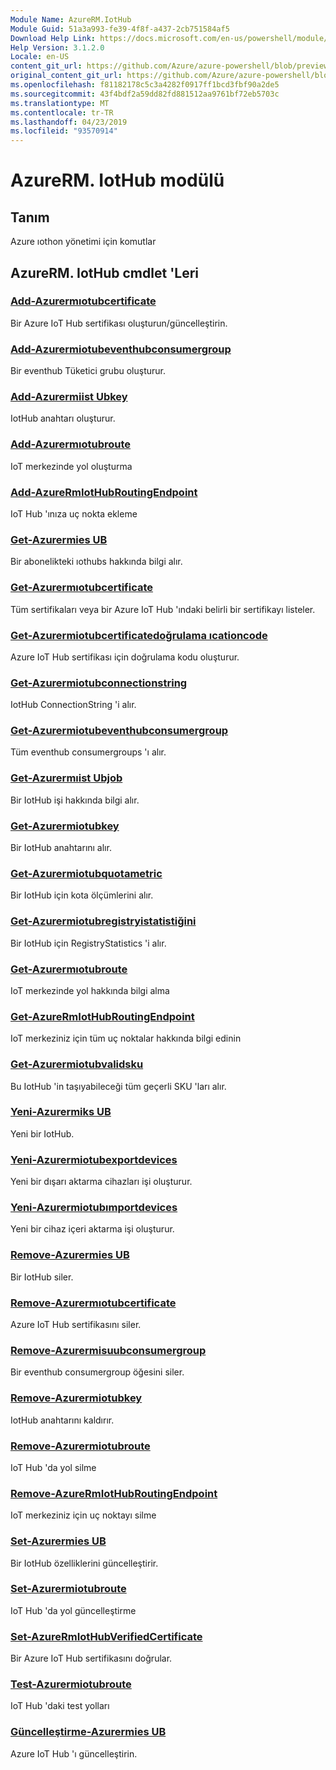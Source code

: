 ```yaml
---
Module Name: AzureRM.IotHub
Module Guid: 51a3a993-fe39-4f8f-a437-2cb751584af5
Download Help Link: https://docs.microsoft.com/en-us/powershell/module/azurerm.iothub
Help Version: 3.1.2.0
Locale: en-US
content_git_url: https://github.com/Azure/azure-powershell/blob/preview/src/ResourceManager/IotHub/Commands.IotHub/help/AzureRM.IotHub.md
original_content_git_url: https://github.com/Azure/azure-powershell/blob/preview/src/ResourceManager/IotHub/Commands.IotHub/help/AzureRM.IotHub.md
ms.openlocfilehash: f81182178c5c3a4282f0917ff1bcd3fbf90a2de5
ms.sourcegitcommit: 43f4bdf2a59dd82fd881512aa9761bf72eb5703c
ms.translationtype: MT
ms.contentlocale: tr-TR
ms.lasthandoff: 04/23/2019
ms.locfileid: "93570914"
---
```

# AzureRM. IotHub modülü
## Tanım
Azure ıothon yönetimi için komutlar

## AzureRM. IotHub cmdlet 'Leri
### [Add-Azurermıotubcertificate](Add-AzureRmIotHubCertificate.md)
Bir Azure IoT Hub sertifikası oluşturun/güncelleştirin.

### [Add-Azurermiotubeventhubconsumergroup](Add-AzureRmIotHubEventHubConsumerGroup.md)
Bir eventhub Tüketici grubu oluşturur.

### [Add-Azurermiist Ubkey](Add-AzureRmIotHubKey.md)
IotHub anahtarı oluşturur.

### [Add-Azurermıotubroute](Add-AzureRmIotHubRoute.md)
IoT merkezinde yol oluşturma

### [Add-AzureRmIotHubRoutingEndpoint](Add-AzureRmIotHubRoutingEndpoint.md)
IoT Hub 'ınıza uç nokta ekleme

### [Get-Azurermies UB](Get-AzureRmIotHub.md)
Bir abonelikteki ıothubs hakkında bilgi alır.

### [Get-Azurermıotubcertificate](Get-AzureRmIotHubCertificate.md)
Tüm sertifikaları veya bir Azure IoT Hub 'ındaki belirli bir sertifikayı listeler. 

### [Get-Azurermiotubcertificatedoğrulama ıcationcode](Get-AzureRmIotHubCertificateVerificationCode.md)
Azure IoT Hub sertifikası için doğrulama kodu oluşturur. 

### [Get-Azurermiotubconnectionstring](Get-AzureRmIotHubConnectionString.md)
IotHub ConnectionString 'i alır.

### [Get-Azurermiotubeventhubconsumergroup](Get-AzureRmIotHubEventHubConsumerGroup.md)
Tüm eventhub consumergroups 'ı alır.

### [Get-Azurermıist Ubjob](Get-AzureRmIotHubJob.md)
Bir IotHub işi hakkında bilgi alır.

### [Get-Azurermiotubkey](Get-AzureRmIotHubKey.md)
Bir IotHub anahtarını alır.

### [Get-Azurermiotubquotametric](Get-AzureRmIotHubQuotaMetric.md)
Bir IotHub için kota ölçümlerini alır.

### [Get-Azurermiotubregistryistatistiğini](Get-AzureRmIotHubRegistryStatistic.md)
Bir IotHub için RegistryStatistics 'i alır.

### [Get-Azurermıotubroute](Get-AzureRmIotHubRoute.md)
IoT merkezinde yol hakkında bilgi alma

### [Get-AzureRmIotHubRoutingEndpoint](Get-AzureRmIotHubRoutingEndpoint.md)
IoT merkeziniz için tüm uç noktalar hakkında bilgi edinin

### [Get-Azurermiotubvalidsku](Get-AzureRmIotHubValidSku.md)
Bu IotHub 'in taşıyabileceği tüm geçerli SKU 'ları alır.

### [Yeni-Azurermiks UB](New-AzureRmIotHub.md)
Yeni bir IotHub.

### [Yeni-Azurermiotubexportdevices](New-AzureRmIotHubExportDevices.md)
Yeni bir dışarı aktarma cihazları işi oluşturur.

### [Yeni-Azurermiotubımportdevices](New-AzureRmIotHubImportDevices.md)
Yeni bir cihaz içeri aktarma işi oluşturur.

### [Remove-Azurermies UB](Remove-AzureRmIotHub.md)
Bir IotHub siler.

### [Remove-Azurermıotubcertificate](Remove-AzureRmIotHubCertificate.md)
Azure IoT Hub sertifikasını siler.

### [Remove-Azurermisuubconsumergroup](Remove-AzureRmIotHubEventHubConsumerGroup.md)
Bir eventhub consumergroup öğesini siler.

### [Remove-Azurermiotubkey](Remove-AzureRmIotHubKey.md)
IotHub anahtarını kaldırır.

### [Remove-Azurermiotubroute](Remove-AzureRmIotHubRoute.md)
IoT Hub 'da yol silme

### [Remove-AzureRmIotHubRoutingEndpoint](Remove-AzureRmIotHubRoutingEndpoint.md)
IoT merkeziniz için uç noktayı silme

### [Set-Azurermies UB](Set-AzureRmIotHub.md)
Bir IotHub özelliklerini güncelleştirir.

### [Set-Azurermiotubroute](Set-AzureRmIotHubRoute.md)
IoT Hub 'da yol güncelleştirme

### [Set-AzureRmIotHubVerifiedCertificate](Set-AzureRmIotHubVerifiedCertificate.md)
Bir Azure IoT Hub sertifikasını doğrular. 

### [Test-Azurermiotubroute](Test-AzureRmIotHubRoute.md)
IoT Hub 'daki test yolları

### [Güncelleştirme-Azurermies UB](Update-AzureRmIotHub.md)
Azure IoT Hub 'ı güncelleştirin.


